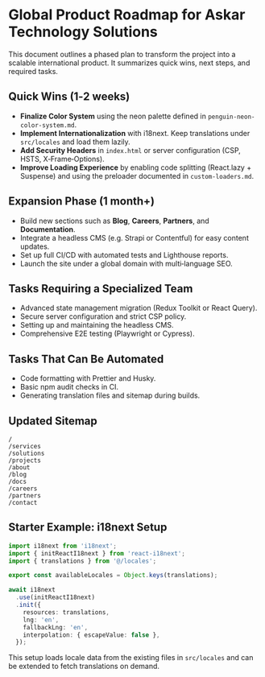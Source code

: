 # Global Product Roadmap for Askar Technology Solutions

This document outlines a phased plan to transform the project into a scalable international product. It summarizes quick wins, next steps, and required tasks.

## Quick Wins (1‑2 weeks)

- **Finalize Color System** using the neon palette defined in `penguin-neon-color-system.md`.
- **Implement Internationalization** with i18next. Keep translations under `src/locales` and load them lazily.
- **Add Security Headers** in `index.html` or server configuration (CSP, HSTS, X‑Frame‑Options).
- **Improve Loading Experience** by enabling code splitting (React.lazy + Suspense) and using the preloader documented in `custom-loaders.md`.

## Expansion Phase (1 month+)

- Build new sections such as **Blog**, **Careers**, **Partners**, and **Documentation**.
- Integrate a headless CMS (e.g. Strapi or Contentful) for easy content updates.
- Set up full CI/CD with automated tests and Lighthouse reports.
- Launch the site under a global domain with multi‑language SEO.

## Tasks Requiring a Specialized Team

- Advanced state management migration (Redux Toolkit or React Query).
- Secure server configuration and strict CSP policy.
- Setting up and maintaining the headless CMS.
- Comprehensive E2E testing (Playwright or Cypress).

## Tasks That Can Be Automated

- Code formatting with Prettier and Husky.
- Basic npm audit checks in CI.
- Generating translation files and sitemap during builds.

## Updated Sitemap

```
/
/services
/solutions
/projects
/about
/blog
/docs
/careers
/partners
/contact
```

## Starter Example: i18next Setup

```ts
import i18next from 'i18next';
import { initReactI18next } from 'react-i18next';
import { translations } from '@/locales';

export const availableLocales = Object.keys(translations);

await i18next
  .use(initReactI18next)
  .init({
    resources: translations,
    lng: 'en',
    fallbackLng: 'en',
    interpolation: { escapeValue: false },
  });
```

This setup loads locale data from the existing files in `src/locales` and can be extended to fetch translations on demand.

